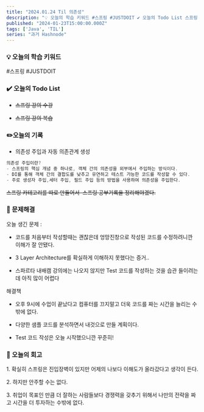 ```yaml
---
title: "2024.01.24 Til 의존성"
description: "💡 오늘의 학습 키워드 #스프링 #JUSTDOIT ✔️ 오늘의 Todo List 스프링 강의 수강 스프링 강의 복습 ✏️오늘의 기록 의존성 주입과 자동 의존관계 생성 의존성 주입이란? - 스프링의 핵심 개념 중 하나로, 객체 간의 의존성을 외부에서 주입하는 방식이다. - DI를 통해 객체 간의 결합도를 낮추고 유연하고 테스트 가능한 코드를 작성할 수 있다. - 주로 생성자 주입,세터 주입, 필드 주입 등의 방법을 사용하여 의존성을 ..."
published: "2024-01-23T15:00:00.000Z"
tags: ['Java', 'TIL']
series: "과거 Hashnode"
---
```


### 💡 오늘의 학습 키워드

#스프링 #JUSTDOIT

### ✔️ 오늘의 Todo List

* <s>스프링 강의 수강</s>
    
* <s>스프링 강의 복습</s>
    

### ✏️오늘의 기록

* 의존성 주입과 자동 의존관계 생성
    

```java
의존성 주입이란?
- 스프링의 핵심 개념 중 하나로, 객체 간의 의존성을 외부에서 주입하는 방식이다.
- DI를 통해 객체 간의 결합도를 낮추고 유연하고 테스트 가능한 코드를 작성할 수 있다.
- 주로 생성자 주입,세터 주입, 필드 주입 등의 방법을 사용하여 의존성을 주입한다.
```

<s>스프링 카테고리를 따로 만들어서&nbsp; 스프링 공부기록을 정리해야겠다.</s>

### 👊 문제해결

오늘 생긴 문제 :

* 코드를 처음부터 작성할때는 괜찮은데 엉망진창으로 작성된 코드를 수정하려니깐 이해가 잘 안됐다.
    
* 3 Layer Architecture를 확실하게 이해하지 못했다는 증거..
    
* 스파르타 내배캠 강의에는 나오지 않지만 Test 코드를 작성하는 것을 습관 들이려는데 아직 많이 어렵다
    

해결책

* 오후 9시에 수업이 끝났다고 컴퓨터를 끄지말고 더욱 코드를 짜는 시간을 늘리는 수 밖에 없다.
    
* 다양한 샘플 코드를 분석하면서 내것으로 만들 계획이다.
    
* Test 코드 작성은 오늘 시작했으니깐 꾸준히!
    

### 🤔 오늘의 회고

1\. 확실히 스프링은 진입장벽이 있지만 어제의 나보다 이해도가 올라갔다고 생각이 든다.

2\. 하지만 안주할 수는 없다.

3\. 취업이 목표인 만큼 더 잘하는 사람들보다 경쟁력을 갖추기 위해서 나만의 전략을 짜고 시간을 더 투자하는 수밖에 없다.